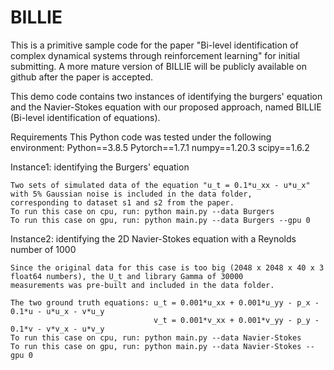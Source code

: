 # BILLIE
This is a primitive sample code for the paper "Bi-level identification of complex dynamical systems through reinforcement 
learning" for initial submitting.
A more mature version of BILLIE will be publicly available on github after the paper is accepted.

This demo code contains two instances of identifying the burgers' equation and the Navier-Stokes equation with our proposed 
approach, named BILLIE (Bi-level identification of equations). 

Requirements
This Python code was tested under the following environment:
Python==3.8.5
Pytorch==1.7.1
numpy==1.20.3
scipy==1.6.2

Instance1: identifying the Burgers' equation

    Two sets of simulated data of the equation "u_t = 0.1*u_xx - u*u_x" with 5% Gaussian noise is included in the data folder, 
    corresponding to dataset s1 and s2 from the paper.
    To run this case on cpu, run: python main.py --data Burgers
    To run this case on gpu, run: python main.py --data Burgers --gpu 0

Instance2: identifying the 2D Navier-Stokes equation with a Reynolds number of 1000

    Since the original data for this case is too big (2048 x 2048 x 40 x 3 float64 numbers), the U_t and library Gamma of 30000 
    measurements was pre-built and included in the data folder.
    
    The two ground truth equations: u_t = 0.001*u_xx + 0.001*u_yy - p_x - 0.1*u - u*u_x - v*u_y
                                    v_t = 0.001*v_xx + 0.001*v_yy - p_y - 0.1*v - v*v_x - u*v_y
    To run this case on cpu, run: python main.py --data Navier-Stokes
    To run this case on gpu, run: python main.py --data Navier-Stokes --gpu 0
